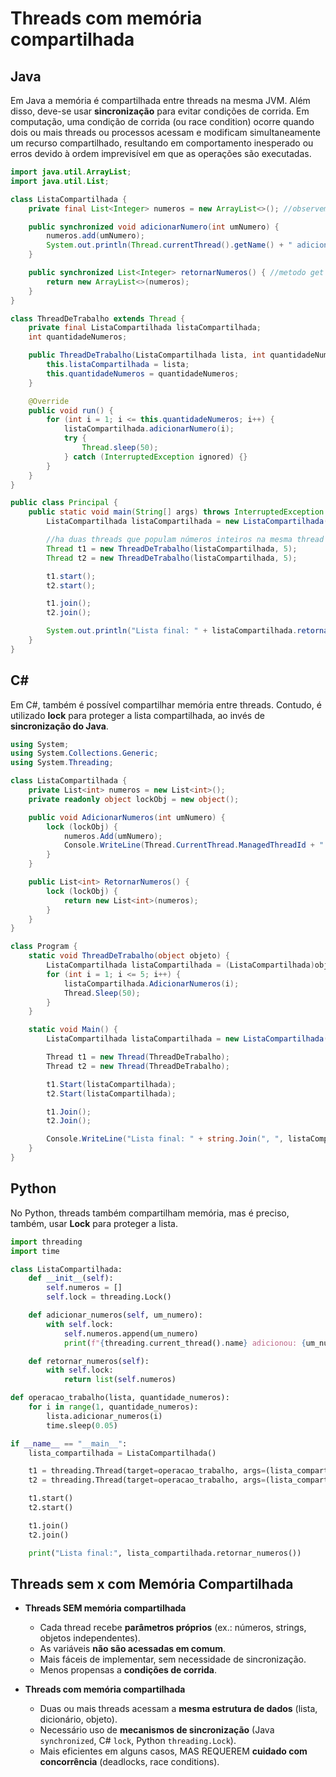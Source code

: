 # Threads com memória compartilhada

## Java

Em Java a memória é compartilhada entre threads na mesma JVM. Além disso, deve-se usar **sincronização** para evitar condições de corrida. Em computação, uma condição de corrida (ou race condition) ocorre quando dois ou mais threads ou processos acessam e modificam simultaneamente um recurso compartilhado, resultando em comportamento inesperado ou erros devido à ordem imprevisível em que as operações são executadas. 

```java
import java.util.ArrayList;
import java.util.List;

class ListaCompartilhada {
    private final List<Integer> numeros = new ArrayList<>(); //observem a visibilidade final

    public synchronized void adicionarNumero(int umNumero) {
        numeros.add(umNumero);
        System.out.println(Thread.currentThread().getName() + " adicionou: " + umNumero);
    }

    public synchronized List<Integer> retornarNumeros() { //metodo get de acesso tipo leitura da lista numeros
        return new ArrayList<>(numeros);
    }
}

class ThreadDeTrabalho extends Thread {
    private final ListaCompartilhada listaCompartilhada;
    int quantidadeNumeros;

    public ThreadDeTrabalho(ListaCompartilhada lista, int quantidadeNumeros) {
        this.listaCompartilhada = lista;
        this.quantidadeNumeros = quantidadeNumeros;
    }

    @Override
    public void run() {
        for (int i = 1; i <= this.quantidadeNumeros; i++) {
            listaCompartilhada.adicionarNumero(i);
            try {
                Thread.sleep(50);
            } catch (InterruptedException ignored) {}
        }
    }
}

public class Principal {
    public static void main(String[] args) throws InterruptedException {
        ListaCompartilhada listaCompartilhada = new ListaCompartilhada();

        //ha duas threads que populam números inteiros na mesma thread
        Thread t1 = new ThreadDeTrabalho(listaCompartilhada, 5);
        Thread t2 = new ThreadDeTrabalho(listaCompartilhada, 5);

        t1.start();
        t2.start();

        t1.join();
        t2.join();

        System.out.println("Lista final: " + listaCompartilhada.retornarNumeros());
    }
}
```


## C#

Em C#, também é possível compartilhar memória entre threads. Contudo, é utilizado **lock** para proteger a lista compartilhada, ao invés de **sincronização do Java**.

```csharp
using System;
using System.Collections.Generic;
using System.Threading;

class ListaCompartilhada {
    private List<int> numeros = new List<int>();
    private readonly object lockObj = new object();

    public void AdicionarNumeros(int umNumero) {
        lock (lockObj) {
            numeros.Add(umNumero);
            Console.WriteLine(Thread.CurrentThread.ManagedThreadId + " adicionou: " + umNumero);
        }
    }

    public List<int> RetornarNumeros() {
        lock (lockObj) {
            return new List<int>(numeros);
        }
    }
}

class Program {
    static void ThreadDeTrabalho(object objeto) {
        ListaCompartilhada listaCompartilhada = (ListaCompartilhada)objeto;
        for (int i = 1; i <= 5; i++) {
            listaCompartilhada.AdicionarNumeros(i);
            Thread.Sleep(50);
        }
    }

    static void Main() {
        ListaCompartilhada listaCompartilhada = new ListaCompartilhada();

        Thread t1 = new Thread(ThreadDeTrabalho);
        Thread t2 = new Thread(ThreadDeTrabalho);

        t1.Start(listaCompartilhada);
        t2.Start(listaCompartilhada);

        t1.Join();
        t2.Join();

        Console.WriteLine("Lista final: " + string.Join(", ", listaCompartilhada.RetornarNumeros()));
    }
}
```


## Python

No Python, threads também compartilham memória, mas é preciso, também, usar **Lock** para proteger a lista.

```python
import threading
import time

class ListaCompartilhada:
    def __init__(self):
        self.numeros = []
        self.lock = threading.Lock()

    def adicionar_numeros(self, um_numero):
        with self.lock:
            self.numeros.append(um_numero)
            print(f"{threading.current_thread().name} adicionou: {um_numero}")

    def retornar_numeros(self):
        with self.lock:
            return list(self.numeros)

def operacao_trabalho(lista, quantidade_numeros):
    for i in range(1, quantidade_numeros):
        lista.adicionar_numeros(i)
        time.sleep(0.05)

if __name__ == "__main__":
    lista_compartilhada = ListaCompartilhada()

    t1 = threading.Thread(target=operacao_trabalho, args=(lista_compartilhada,5))
    t2 = threading.Thread(target=operacao_trabalho, args=(lista_compartilhada,5))

    t1.start()
    t2.start()

    t1.join()
    t2.join()

    print("Lista final:", lista_compartilhada.retornar_numeros())
```


## Threads sem x com Memória Compartilhada

* **Threads SEM memória compartilhada**

  * Cada thread recebe **parâmetros próprios** (ex.: números, strings, objetos independentes).
  * As variáveis **não são acessadas em comum**.
  * Mais fáceis de implementar, sem necessidade de sincronização.
  * Menos propensas a **condições de corrida**.

* **Threads com memória compartilhada**

  * Duas ou mais threads acessam a **mesma estrutura de dados** (lista, dicionário, objeto).
  * Necessário uso de **mecanismos de sincronização** (Java `synchronized`, C# `lock`, Python `threading.Lock`).
  * Mais eficientes em alguns casos, MAS REQUEREM **cuidado com concorrência** (deadlocks, race conditions).


